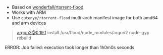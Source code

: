 - Based on [wonderfall/rtorrent-flood](https://github.com/Wonderfall/docker-rtorrent-flood)
- Works with ARM
- Use `gutenye/rtorrent-flood` multi-arch manifest image for both amd64 and arm devices



> argon2@0.19.1 install /usr/flood/node_modules/argon2
> node-gyp rebuild

ERROR: Job failed: execution took longer than 1h0m0s seconds

